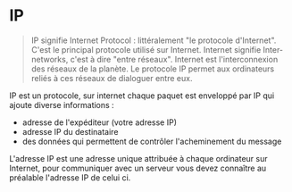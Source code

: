 # IP

> IP signifie Internet Protocol : littéralement "le protocole d'Internet". C'est le principal protocole utilisé sur Internet.
> Internet signifie Inter-networks, c'est à dire "entre réseaux". Internet est l'interconnexion des réseaux de la planète.
> Le protocole IP permet aux ordinateurs reliés à ces réseaux de dialoguer entre eux.

IP est un protocole, sur internet chaque paquet est enveloppé par IP qui ajoute diverse informations :

- adresse de l'expéditeur (votre adresse IP)
- adresse IP du destinataire
- des données qui permettent de contrôler l'acheminement du message

L'adresse IP est une adresse unique attribuée à chaque ordinateur sur Internet, pour communiquer avec un serveur vous devez connaître au préalable l'adresse IP de celui ci.

